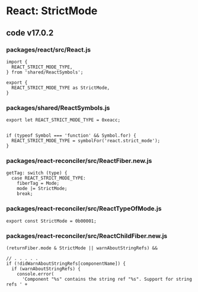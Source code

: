 # React: StrictMode

## code v17.0.2

### packages/react/src/React.js

```
import {
  REACT_STRICT_MODE_TYPE,
} from 'shared/ReactSymbols';

export {
  REACT_STRICT_MODE_TYPE as StrictMode,
}
```

### packages/shared/ReactSymbols.js

```
export let REACT_STRICT_MODE_TYPE = 0xeacc;


if (typeof Symbol === 'function' && Symbol.for) {
  REACT_STRICT_MODE_TYPE = symbolFor('react.strict_mode');
}
```

### packages/react-reconciler/src/ReactFiber.new.js

```
getTag: switch (type) {
  case REACT_STRICT_MODE_TYPE:
    fiberTag = Mode;
    mode |= StrictMode;
    break;
```

### packages/react-reconciler/src/ReactTypeOfMode.js

```
export const StrictMode = 0b00001;
```

### packages/react-reconciler/src/ReactChildFiber.new.js

```
(returnFiber.mode & StrictMode || warnAboutStringRefs) &&

// . . . . .
if (!didWarnAboutStringRefs[componentName]) {
  if (warnAboutStringRefs) {
    console.error(
      'Component "%s" contains the string ref "%s". Support for string refs ' +
```
